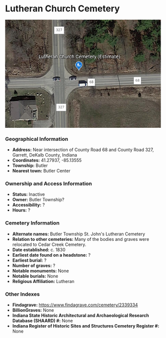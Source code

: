 # Lutheran Church Cemetery

![Lutheran Church Cemetery on Google Earth](https://github.com/FyoAtEPL/DeKalbCemeteries/blob/main/images/mapImages/LutheranChurchEarth.png "Lutheran Church Cemetery on Google Earth")

### Geographical Information
- **Address:**  Near intersection of County Road 68 and County Road 327, Garrett, DeKalb County, Indiana
- **Coordinates:** 41.27937, -85.13555
- **Township:** Butler
- **Nearest town:** Butler Center

### Ownership and Access Information
- **Status:** Inactive
- **Owner:** Butler Township?
- **Accessibility:** ?
- **Hours:** ?

### Cemetery Information
- **Alternate names:** Butler Township St. John's Lutheran Cemetery
- **Relation to other cemeteries:** Many of the bodies and graves were relocated to Cedar Creek Cemetery.
- **Date established:** c. 1830
- **Earliest date found on a headstone:** ?
- **Earliest burial:** ?
- **Number of graves:** ?
- **Notable monuments:** None
- **Notable burials:** None
- **Religious Affiliation:** Lutheran

### Other Indexes
- **Findagrave:** https://www.findagrave.com/cemetery/2339334
- **BillionGraves:** None
- **Indiana State Historic Architectural and Archaeological Research Database (SHAARD) #:** None
- **Indiana Register of Historic Sites and Structures Cemetery Register #:** None
